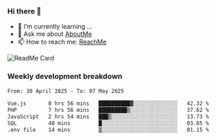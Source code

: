 ### Hi there 👋

- 🌱 I’m currently learning ...
- 💬 Ask me about [AboutMe](https://www.itzcy.com/about)
- 📫 How to reach me: [ReachMe](https://www.itzcy.com/about)

![ReadMe Card](https://github-readme-stats-ten-gilt.vercel.app/api?username=SuperChenYun&show_icons=true&title_color=fff&icon_color=79ff97&text_color=9f9f9f&bg_color=151515&hide_border=true)

### Weekly development breakdown
<!--START_SECTION:waka-->

```txt
From: 30 April 2025 - To: 07 May 2025

Vue.js       8 hrs 56 mins   ██████████▓░░░░░░░░░░░░░░   42.32 %
PHP          7 hrs 56 mins   █████████▒░░░░░░░░░░░░░░░   37.62 %
JavaScript   2 hrs 54 mins   ███▒░░░░░░░░░░░░░░░░░░░░░   13.73 %
SQL          48 mins         █░░░░░░░░░░░░░░░░░░░░░░░░   03.85 %
.env file    14 mins         ▒░░░░░░░░░░░░░░░░░░░░░░░░   01.15 %
```

<!--END_SECTION:waka-->
